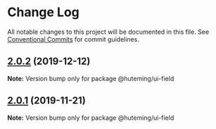 # Change Log

All notable changes to this project will be documented in this file.
See [Conventional Commits](https://conventionalcommits.org) for commit guidelines.

## [2.0.2](https://github.com/huteming/huteming-ui/compare/@huteming/ui-field@2.0.1...@huteming/ui-field@2.0.2) (2019-12-12)

**Note:** Version bump only for package @huteming/ui-field





## [2.0.1](https://github.com/huteming/huteming-ui/compare/@huteming/ui-field@2.0.0...@huteming/ui-field@2.0.1) (2019-11-21)

**Note:** Version bump only for package @huteming/ui-field
